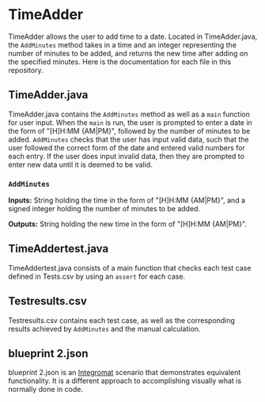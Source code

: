# TimeAdder

TimeAdder allows the user to add time to a date. Located in TimeAdder.java, the `AddMinutes` method takes in a time and an integer representing the number of minutes to be added, and returns the new time after adding on the specified minutes. Here is the documentation for each file in this repository.

## TimeAdder.java
TimeAdder.java contains the `AddMinutes` method as well as a `main` function for user input. When the `main` is run, the user is prompted to enter a date in the form of "[H]H:MM {AM|PM}", followed by the number of minutes to be added. `AddMinutes` checks that the user has input valid data, such that the user followed the correct form of the date and entered valid numbers for each entry. If the user does input invalid data, then they are prompted to enter new data until it is deemed to be valid.

### `AddMinutes`
**Inputs:** String holding the time in the form of "[H]H:MM {AM|PM}", and a signed integer holding the number of minutes to be added.

**Outputs:** String holding the new time in the form of "[H]H:MM {AM|PM}".

## TimeAddertest.java
TimeAddertest.java consists of a main function that checks each test case defined in Tests.csv by using an `assert` for each case.

## Testresults.csv
Testresults.csv contains each test case, as well as the corresponding results achieved by `AddMinutes` and the manual calculation.

## blueprint 2.json
blueprint 2.json is an [Integromat](https://integromat.com) scenario that demonstrates equivalent functionality. It is a different approach to accomplishing visually what is normally done in code. 
